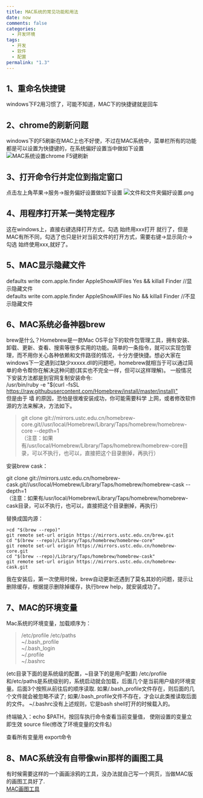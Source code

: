 ```yaml
---
title: MAC系统的常见功能和用法
date: now
comments: false
categories:
  - 开发环境
tags:
  - 开发
  - 软件
  - 配置
permalink: "1.3"
---
```



## 1、重命名快捷键  

windows下F2用习惯了，可能不知道，MAC下的快捷键就是回车

## 2、chrome的刷新问题

windows下的F5刷新在MAC上也不好使，不过在MAC系统中，菜单栏所有的功能
都是可以设置为快捷键的，在系统偏好设置当中做如下设置
![MAC系统设置chrome F5键刷新](https://i.loli.net/2020/02/26/owQlX1K53WAaSqJ.png)

## 3、打开命令行并定位到指定窗口

点击左上角苹果->服务->服务偏好设置做如下设置
![文件和文件夹偏好设置.png](https://i.loli.net/2020/02/26/FeCmMJ6Q8Pgqb1d.png)

## 4、用程序打开某一类特定程序

这在windows上，直接右键选择打开方式，勾选 始终用xxx打开 就行了，但是MAC有所不同，勾选了也只是针对当前文件的打开方式，需要右键->显示简介->勾选 始终使用xxx,就好了。

## 5、MAC显示隐藏文件

defaults write com.apple.finder AppleShowAllFiles Yes && killall Finder //显示隐藏文件  
defaults write com.apple.finder AppleShowAllFiles No && killall Finder //不显示隐藏文件

## 6、MAC系统必备神器brew

brew是什么？Homebrew是一款Mac OS平台下的软件包管理工具，拥有安装、卸载、更新、查看、搜索等很多实用的功能。简单的一条指令，就可以实现包管理，而不用你关心各种依赖和文件路径的情况，十分方便快捷。想必大家在windows下一定遇到过缺少xxxxx.dll的问题吧，homebrew就相当于可以通过简单的命令帮你在解决这种问题(其实也不完全一样，但可以这样理解)。
一般情况下安装方法都是到官网复制安装命令:  
/usr/bin/ruby -e "$(curl -fsSL <https://raw.githubusercontent.com/Homebrew/install/master/install)">  
但是由于 墙 的原因，恐怕是很难安装成功，你可能需要科学 上网，或者修改软件源的方法来解决，方法如下。  

>git clone git://mirrors.ustc.edu.cn/homebrew-core.git//usr/local/Homebrew/Library/Taps/homebrew/homebrew-core --depth=1  
（注意：如果有/usr/local/Homebrew/Library/Taps/homebrew/homebrew-core目录，可以不执行，也可以，直接把这个目录删掉，再执行）
>
安装brew cask：  
>
git clone git://mirrors.ustc.edu.cn/homebrew-cask.git//usr/local/Homebrew/Library/Taps/homebrew/homebrew-cask --depth=1  
（注意：如果有/usr/local/Homebrew/Library/Taps/homebrew/homebrew-cask目录，可以不执行，也可以，直接把这个目录删掉，再执行）
>
替换成国内源：

```shell
>cd "$(brew --repo)"
git remote set-url origin https://mirrors.ustc.edu.cn/brew.git
cd "$(brew --repo)/Library/Taps/homebrew/homebrew-core"
git remote set-url origin https://mirrors.ustc.edu.cn/homebrew-core.git
cd "$(brew --repo)/Library/Taps/homebrew/homebrew-cask"
git remote set-url origin https://mirrors.ustc.edu.cn/homebrew-cask.git
```

我在安装后，第一次使用时候，brew自动更新还遇到了莫名其妙的问题，提示让删除缓存，根据提示删除掉缓存，执行brew  help，就安装成功了。  

## 7、MAC的环境变量

Mac系统的环境变量，加载顺序为：

>/etc/profile
/etc/paths  
~/.bash_profile  
~/.bash_login  
~/.profile  
~/.bashrc

(etc目录下面的是系统级的配置，~目录下的是用户配置)
/etc/profile和/etc/paths是系统级别的，系统启动就会加载，后面几个是当前用户级的环境变量。后面3个按照从前往后的顺序读取.
如果/.bash_profile文件存在，则后面的几个文件就会被忽略不读了;
如果/.bash_profile文件不存在，才会以此类推读取后面的文件。
~/.bashrc没有上述规则，它是bash shell打开的时候载入的。

终端输入：echo $PATH，按回车执行命令查看当前变量值，
使刚设置的变量立即生效 source file(修改了环境变量的文件名)

查看所有变量用 export命令

## 8、MAC系统没有自带像win那样的画图工具

有时候需要这样的一个画画涂鸦的工具，没办法就自己写一个网页，当做MAC版的画图工具好了.  
[MAC画图工具](https://libinghope.github.io/journey-of-coding/tools/dudle.html)
